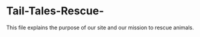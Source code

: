# Tail-Tales-Rescue-

This file explains the purpose of our site and our mission to rescue animals.
